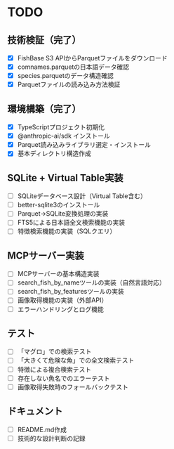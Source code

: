 # TODO

## 技術検証（完了）
- [x] FishBase S3 APIからParquetファイルをダウンロード
- [x] comnames.parquetの日本語データ確認
- [x] species.parquetのデータ構造確認
- [x] Parquetファイルの読み込み方法検証

## 環境構築（完了）
- [x] TypeScriptプロジェクト初期化
- [x] @anthropic-ai/sdk インストール
- [x] Parquet読み込みライブラリ選定・インストール
- [x] 基本ディレクトリ構造作成

## SQLite + Virtual Table実装
- [ ] SQLiteデータベース設計（Virtual Table含む）
- [ ] better-sqlite3のインストール
- [ ] Parquet→SQLite変換処理の実装
- [ ] FTS5による日本語全文検索機能の実装
- [ ] 特徴検索機能の実装（SQLクエリ）

## MCPサーバー実装
- [ ] MCPサーバーの基本構造実装
- [ ] search_fish_by_nameツールの実装（自然言語対応）
- [ ] search_fish_by_featuresツールの実装
- [ ] 画像取得機能の実装（外部API）
- [ ] エラーハンドリングとログ機能

## テスト
- [ ] 「マグロ」での検索テスト
- [ ] 「大きくて危険な魚」での全文検索テスト
- [ ] 特徴による複合検索テスト
- [ ] 存在しない魚名でのエラーテスト
- [ ] 画像取得失敗時のフォールバックテスト

## ドキュメント
- [ ] README.md作成
- [ ] 技術的な設計判断の記録